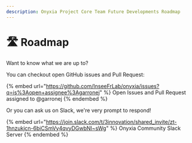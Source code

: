 ```yaml
---
description: Onyxia Project Core Team Future Developments Roadmap
---
```


# 🛣 Roadmap

Want to know what we are up to? &#x20;

You can checkout open GitHub issues and Pull Request:

{% embed url="https://github.com/InseeFrLab/onyxia/issues?q=is%3Aopen+assignee%3Agarronej" %}
Open Issues and Pull Request assigned to @garronej
{% endembed %}

Or you can ask us on Slack, we're very prompt to respond! &#x20;

{% embed url="https://join.slack.com/t/3innovation/shared_invite/zt-1hnzukjcn-6biCSmVy4qvyDGwbNI~sWg" %}
Onyxia Community Slack Server
{% endembed %}

